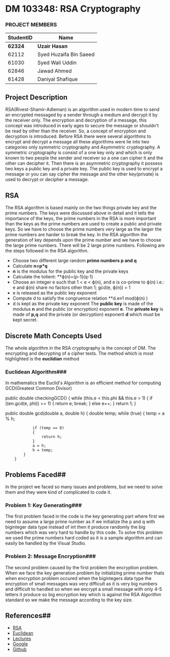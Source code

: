 # DM 103348: RSA Cryptography
### PROJECT MEMBERS
StudentID | Name
------------ | -------------
**62324** | **Uzair Hasan**
62112 | Syed Huzaifa Bin Saeed
61030 | Syed Wali Uddin
62846 | Jawad Ahmed
61428 | Daniyal Shafique


## Project Description ##
RSA(Rivest-Shamir-Adleman) is an algorithm used in modern time to send an encrypted messaged by a sender through a medium and decrypt it by the receiver only. The encryption and decryption of a message, this concept was introduced in early ages to secure the message or shouldn’t be read by other than the receiver. So, a concept of encryption and decryption is introduced. Before RSA there were several algorithms to encrypt and decrypt a message all these algorithms were lie into two categories only symmetric cryptography and Asymmetric cryptography. A symmetric cryptography is consist of a one key only and which is only known to two people the sender and receiver so a one can cipher it and the other can decipher it. Then there is an asymmetric cryptography it possess two keys a public key and a private key. The public key is used to encrypt a message or you can say cipher the message and the other key(private) is used to decrypt or decipher a message.
## RSA
The RSA algorithm is based mainly on the two things private key and the prime numbers. The keys were discussed above in detail and it tells the importance of the keys, the prime numbers in the RSA is more important than the keys as the prime numbers are used to create a public and private keys. So we have to choose the prime numbers very large as the larger the prime numbers are harder to break the key. In the RSA algorithm the generation of key depends upon the prime number and we have to choose the large prime numbers. There will be 2 large prime numbers. Following are the steps followed in the RSA algorithm.
-	Choose two different large random **prime numbers p and q**
-	Calculate **n=p*q**
- **n** is the modulus for the public key and the private keys
-	Calculate the totient: **ϕ(n)=(p-1)(q-1)
-	Choose an integer  e such that 1 <  e <  ϕ(n), and  e is co-prime to ϕ(n) i.e.: e and  ϕ(n) share no factors other than 1; gcd(e, ϕ(n)) = 1
-	e is released as the public key exponent
- Compute d to satisfy the congruence relation **d.e≡1  mod(ϕ(n) )
- d is kept as the private key exponent
The **public key** is made of the modulus **n** and the public (or encryption) exponent **e**.
The **private key** is made of **p,q** and the private (or decryption) exponent **d** which must be kept secret.

## Discrete Math Concepts Used ##
The whole algorithm in the RSA cryptography is the concept of DM. The encrypting and decrypting of a cipher texts. The method which is most highlighted is the **euclidian** method

### Euclidean Algorithm###
In mathematics the Euclid's Algorithm is an efficient method for computing GCD(Greatest Common Divisor)

public double checkingGCD()
        {
            while (this.e < this.phi && this.e > 1)
            {
                if ((en.gcd(e, phi)) == 1)
                {
                    return e;
                    break;
                }
                else
                    e++;
            }
            return 1;
        }


public double gcd(double a, double h)
        {
            double temp;
            while (true)
            {
                temp = a % h;

                if (temp == 0)
                {
                    return h;
                }
                a = h;
                h = temp;
            }
        }



## Problems Faced##
In the project we faced so many issues and problems, but we need to solve them and they were kind of complicated to code it.

### Problem 1: Key Generating###
The first problem faced in the code is the key generating part where first we need to assume a large prime number as if we initialize the p and q with biginteger data type instead of int then it produce randomly the big numbers which was very hard to handle by this code. To solve this problem we used the prime numbers hard coded as it is a sample algorithm and can easily be handled by the Visual Studio.

### Problem 2: Message Encryption###
The second problem caused by the first problem the encryption problem. When we face the key generation problem by initializing prime number thats when encryption problem occured when the bigintegers data type the encryption of small messages was very difficult as it is very big numbers and difficult to handled so when we encrypt a small message with only 4-5 letters it produce so big encryption key which is against the RSA Algorithm standard so we make the message according to the key size.


## References##
- [RSA](https://simple.wikipedia.org/wiki/RSA_algorithm)
- [Euclidean](https://en.wikipedia.org/wiki/Euclidean_algorithm)
- [Lectures](http://discretemathatkiet.22web.org/lectures/22_Cryptography.pdf)
- [Google](https://www.google.com/)
- [Github](https://github.com/)

